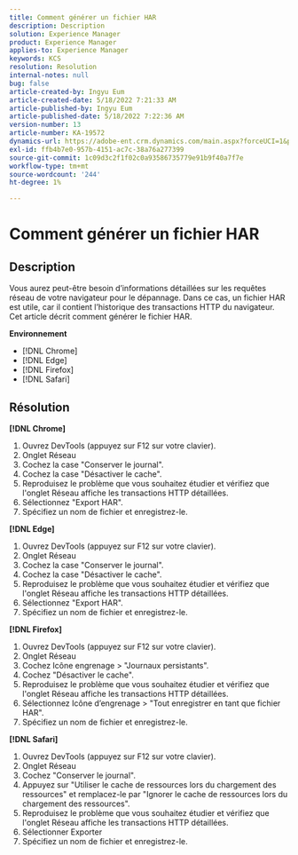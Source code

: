 ```yaml
---
title: Comment générer un fichier HAR
description: Description
solution: Experience Manager
product: Experience Manager
applies-to: Experience Manager
keywords: KCS
resolution: Resolution
internal-notes: null
bug: false
article-created-by: Ingyu Eum
article-created-date: 5/18/2022 7:21:33 AM
article-published-by: Ingyu Eum
article-published-date: 5/18/2022 7:22:36 AM
version-number: 13
article-number: KA-19572
dynamics-url: https://adobe-ent.crm.dynamics.com/main.aspx?forceUCI=1&pagetype=entityrecord&etn=knowledgearticle&id=58c9ff20-7bd6-ec11-a7b5-000d3a3ade0f
exl-id: ffb4b7e0-957b-4151-ac7c-38a76a277399
source-git-commit: 1c09d3c2f1f02c0a93586735779e91b9f40a7f7e
workflow-type: tm+mt
source-wordcount: '244'
ht-degree: 1%

---
```


# Comment générer un fichier HAR

## Description


Vous aurez peut-être besoin d’informations détaillées sur les requêtes réseau de votre navigateur pour le dépannage. Dans ce cas, un fichier HAR est utile, car il contient l’historique des transactions HTTP du navigateur. Cet article décrit comment générer le fichier HAR.

<b>Environnement</b>

- [!DNL Chrome]
- [!DNL Edge]
- [!DNL Firefox]
- [!DNL Safari]


## Résolution


<b>[!DNL Chrome]</b>

1. Ouvrez DevTools (appuyez sur F12 sur votre clavier).
1. Onglet Réseau
1. Cochez la case &quot;Conserver le journal&quot;.
1. Cochez la case &quot;Désactiver le cache&quot;.
1. Reproduisez le problème que vous souhaitez étudier et vérifiez que l&#39;onglet Réseau affiche les transactions HTTP détaillées.
1. Sélectionnez &quot;Export HAR&quot;.
1. Spécifiez un nom de fichier et enregistrez-le.

<b>[!DNL Edge]</b>

1. Ouvrez DevTools (appuyez sur F12 sur votre clavier).
1. Onglet Réseau
1. Cochez la case &quot;Conserver le journal&quot;.
1. Cochez la case &quot;Désactiver le cache&quot;.
1. Reproduisez le problème que vous souhaitez étudier et vérifiez que l&#39;onglet Réseau affiche les transactions HTTP détaillées.
1. Sélectionnez &quot;Export HAR&quot;.
1. Spécifiez un nom de fichier et enregistrez-le.

<b>[!DNL Firefox]</b>

1. Ouvrez DevTools (appuyez sur F12 sur votre clavier).
1. Onglet Réseau
1. Cochez Icône engrenage > &quot;Journaux persistants&quot;.
1. Cochez &quot;Désactiver le cache&quot;.
1. Reproduisez le problème que vous souhaitez étudier et vérifiez que l&#39;onglet Réseau affiche les transactions HTTP détaillées.
1. Sélectionnez Icône d’engrenage > &quot;Tout enregistrer en tant que fichier HAR&quot;.
1. Spécifiez un nom de fichier et enregistrez-le.

<b>[!DNL Safari]</b>

1. Ouvrez DevTools (appuyez sur F12 sur votre clavier).
1. Onglet Réseau 
1. Cochez &quot;Conserver le journal&quot;.
1. Appuyez sur &quot;Utiliser le cache de ressources lors du chargement des ressources&quot; et remplacez-le par &quot;Ignorer le cache de ressources lors du chargement des ressources&quot;.
1. Reproduisez le problème que vous souhaitez étudier et vérifiez que l&#39;onglet Réseau affiche les transactions HTTP détaillées.
1. Sélectionner Exporter
1. Spécifiez un nom de fichier et enregistrez-le.

